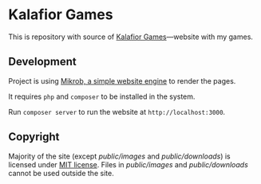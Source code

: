 # Kalafior Games

This is repository with source of [Kalafior Games](http://kalafiorgames.com)—website with my games.

## Development

Project is using [Mikrob, a simple website engine](https://github.com/lamberski/mikrob) to render the pages.

It requires `php` and `composer` to be installed in the system.

Run `composer server` to run the website at `http://localhost:3000`.

## Copyright

Majority of the site (except _public/images_ and _public/downloads_) is licensed under [MIT license](http://opensource.org/licenses/MIT). Files in _public/images_ and _public/downloads_ cannot be used outside the site.
